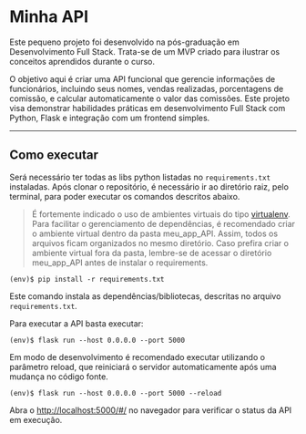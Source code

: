 # Minha API

Este pequeno projeto foi desenvolvido na pós-graduação em Desenvolvimento Full Stack. Trata-se de um MVP criado para ilustrar os conceitos aprendidos durante o curso.

O objetivo aqui é criar uma API funcional que gerencie informações de funcionários, incluindo seus nomes, vendas realizadas, porcentagens de comissão, e calcular automaticamente o valor das comissões. Este projeto visa demonstrar habilidades práticas em desenvolvimento Full Stack com Python, Flask e integração com um frontend simples.

---
## Como executar 


Será necessário ter todas as libs python listadas no `requirements.txt` instaladas.
Após clonar o repositório, é necessário ir ao diretório raiz, pelo terminal, para poder executar os comandos descritos abaixo.

> É fortemente indicado o uso de ambientes virtuais do tipo [virtualenv](https://virtualenv.pypa.io/en/latest/installation.html). Para facilitar o gerenciamento de dependências, é recomendado criar o ambiente virtual dentro da pasta meu_app_API. Assim, todos os arquivos ficam organizados no mesmo diretório. Caso prefira criar o ambiente virtual fora da pasta, lembre-se de acessar o diretório meu_app_API antes de instalar o requirements.

```
(env)$ pip install -r requirements.txt
```

Este comando instala as dependências/bibliotecas, descritas no arquivo `requirements.txt`.

Para executar a API  basta executar:

```
(env)$ flask run --host 0.0.0.0 --port 5000
```

Em modo de desenvolvimento é recomendado executar utilizando o parâmetro reload, que reiniciará o servidor
automaticamente após uma mudança no código fonte. 

```
(env)$ flask run --host 0.0.0.0 --port 5000 --reload
```

Abra o [http://localhost:5000/#/](http://localhost:5000/#/) no navegador para verificar o status da API em execução.
